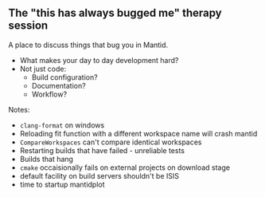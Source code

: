 ## The "this has always bugged me" therapy session

A place to discuss things that bug you in Mantid.
 - What makes your day to day development hard?
 - Not just code:
   - Build configuration?
   - Documentation?
   - Workflow?

Notes:
 - `clang-format` on windows
 - Reloading fit function with a different workspace name will crash mantid
 - `CompareWorkspaces` can't compare identical workspaces
 - Restarting builds that have failed - unreliable tests
 - Builds that hang
 - `cmake` occaisionally fails on external projects on download stage
 - default facility on build servers shouldn't be ISIS
 - time to startup mantidplot
